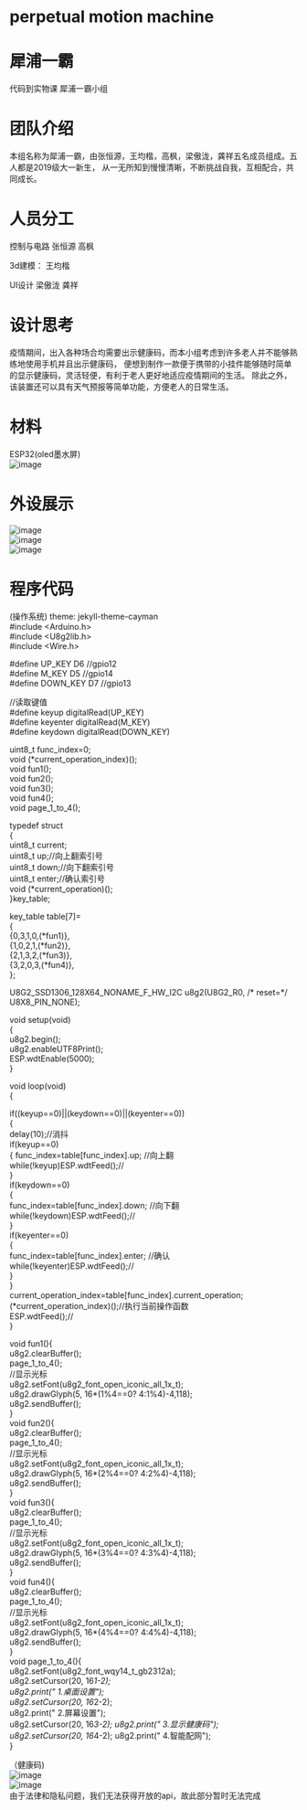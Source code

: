# perpetual motion machine

犀浦一霸
========
代码到实物课 犀浦一霸小组

团队介绍
========
本组名称为犀浦一霸，由张恒源，王均楷，高枫，梁傲泷，龚祥五名成员组成。五人都是2019级大一新生，
从一无所知到慢慢清晰，不断挑战自我，互相配合，共同成长。

人员分工
======
控制与电路 张恒源 高枫

3d建模： 王均楷

UI设计   梁傲泷 龚祥

设计思考
========
疫情期间，出入各种场合均需要出示健康码，而本小组考虑到许多老人并不能够熟练地使用手机并且出示健康码，
便想到制作一款便于携带的小挂件能够随时简单的显示健康码，灵活轻便，有利于老人更好地适应疫情期间的生活。
除此之外，该装置还可以具有天气预报等简单功能，方便老人的日常生活。

材料
======
ESP32(oled墨水屏)  
![image](https://github.com/andy-sketch/perpetual-motion-machine/blob/master/images/IMG_20200630_184802.jpg)   

外设展示
=======
![image](https://github.com/andy-sketch/perpetual-motion-machine/blob/master/images/27A51970C41FAAD1358EC1D81E7D9AC3.png)  
![image](https://github.com/andy-sketch/perpetual-motion-machine/blob/master/images/461C8AC4D8935CDB4637BDF96AFEABDC.png)    
![image](https://github.com/andy-sketch/perpetual-motion-machine/blob/master/images/D019F2FBBC0818A30D6ADBF69D43A1B5.png)  

程序代码
======

(操作系统)
theme: jekyll-theme-cayman  
#include <Arduino.h>  
#include <U8g2lib.h>  
#include <Wire.h>  

#define UP_KEY      D6 //gpio12  
#define M_KEY       D5 //gpio14  
#define DOWN_KEY    D7 //gpio13  

//读取键值  
#define keyup     digitalRead(UP_KEY)  
#define keyenter  digitalRead(M_KEY)  
#define keydown   digitalRead(DOWN_KEY)  

uint8_t func_index=0;  
void (*current_operation_index)();  
void fun1();  
void fun2();  
void fun3();  
void fun4();  
void page_1_to_4();  

typedef struct  
{  
  uint8_t current;  
  uint8_t up;//向上翻索引号  
  uint8_t down;//向下翻索引号  
  uint8_t enter;//确认索引号  
  void (*current_operation)();  
}key_table;  

key_table table[7]=  
{  
  {0,3,1,0,(*fun1)},  
  {1,0,2,1,(*fun2)},  
  {2,1,3,2,(*fun3)},  
  {3,2,0,3,(*fun4)},  
};  

U8G2_SSD1306_128X64_NONAME_F_HW_I2C u8g2(U8G2_R0, /* reset=*/ U8X8_PIN_NONE);  

void setup(void)  
{  
  u8g2.begin();  
  u8g2.enableUTF8Print();  
  ESP.wdtEnable(5000);  
}  

void loop(void)  
{  
  
  if((keyup==0)||(keydown==0)||(keyenter==0))  
  {  
    delay(10);//消抖  
    if(keyup==0)  
    {
    func_index=table[func_index].up;    //向上翻  
    while(!keyup)ESP.wdtFeed();//  
   }  
    if(keydown==0)  
    {  
      func_index=table[func_index].down;    //向下翻  
      while(!keydown)ESP.wdtFeed();//  
    }  
    if(keyenter==0)  
   {  
      func_index=table[func_index].enter;    //确认  
      while(!keyenter)ESP.wdtFeed();//  
   }  
  }  
   current_operation_index=table[func_index].current_operation;  
  (*current_operation_index)();//执行当前操作函数  
  ESP.wdtFeed();//  
}  

void fun1(){  
  u8g2.clearBuffer();  
  page_1_to_4();  
  //显示光标  
  u8g2.setFont(u8g2_font_open_iconic_all_1x_t);  
  u8g2.drawGlyph(5, 16*(1%4==0? 4:1%4)-4,118);  
  u8g2.sendBuffer();  
}  
void fun2(){  
  u8g2.clearBuffer();  
  page_1_to_4();  
  //显示光标  
  u8g2.setFont(u8g2_font_open_iconic_all_1x_t);  
  u8g2.drawGlyph(5, 16*(2%4==0? 4:2%4)-4,118);  
  u8g2.sendBuffer();  
}  
void fun3(){  
  u8g2.clearBuffer();  
  page_1_to_4();  
  //显示光标  
  u8g2.setFont(u8g2_font_open_iconic_all_1x_t);  
  u8g2.drawGlyph(5, 16*(3%4==0? 4:3%4)-4,118);  
  u8g2.sendBuffer();  
}  
void fun4(){  
  u8g2.clearBuffer();  
  page_1_to_4();  
  //显示光标  
  u8g2.setFont(u8g2_font_open_iconic_all_1x_t);  
  u8g2.drawGlyph(5, 16*(4%4==0? 4:4%4)-4,118);  
  u8g2.sendBuffer();  
}  
void page_1_to_4(){  
  u8g2.setFont(u8g2_font_wqy14_t_gb2312a);  
  u8g2.setCursor(20, 16*1-2);  
  u8g2.print(" 1.桌面设置");  
  u8g2.setCursor(20, 16*2-2);  
  u8g2.print(" 2.屏幕设置");  
  u8g2.setCursor(20, 16*3-2);
  u8g2.print(" 3.显示健康码");  
  u8g2.setCursor(20, 16*4-2);
  u8g2.print(" 4.智能配网");  
}

（健康码)  
![image](https://github.com/andy-sketch/perpetual-motion-machine/blob/master/images/B5526F45E3C4C5F5E8DD753F22A9F523.png)  
![image](https://github.com/andy-sketch/perpetual-motion-machine/blob/master/images/FB293080490170D529A06A052250DCC0.png)  
由于法律和隐私问题，我们无法获得开放的api，故此部分暂时无法完成
